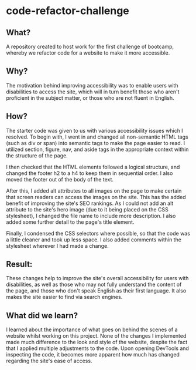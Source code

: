 # code-refactor-challenge

## **What?**
 A repository created to host work for the first challenge of bootcamp, whereby we refactor code for a website to make it more accessible.

## **Why?**
The motivation behind improving accessibility was to enable users with disabilities to access the site, which will in turn benefit those who aren't proficient in the subject matter, or those who are not fluent in English.

## **How?**
The starter code was given to us with various accessibility issues which I resolved. To begin with, I went in and changed all non-semantic HTML tags (such as div or span) into semantic tags to make the page easier to read. I utilized section, figure, nav, and aside tags in the appropriate context within the structure of the page. 

I then checked that the HTML elements followed a logical structure, and changed the footer h2 to a h4 to keep them in sequential order. I also moved the footer out of the body of the text.

After this, I added alt attributes to all images on the page to make certain that screen readers can access the images on the site. This has the added benefit of improving the site's SEO rankings. As I could not add an alt attribute to the site's hero image (due to it being placed on the CSS stylesheet), I changed the file name to include more description. I also added some further detail to the page's title element.

Finally, I condensed the CSS selectors where possible, so that the code was a little cleaner and took up less space. I also added comments within the stylesheet wherever I had made a change.

## **Result:**
These changes help to improve the site's overall accessibility for users with disabilities, as well as those who may not fully understand the content of the page, and those who don't speak English as their first language. It also makes the site easier to find via search engines.

## **What did we learn?**
I learned about the importance of what goes on behind the scenes of a website whilst working on this project. None of the changes I implemented made much difference to the look and style of the website, despite the fact that I applied multiple adjustments to the code. Upon opening DevTools and inspecting the code, it becomes more apparent how much has changed regarding the site's ease of access.